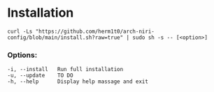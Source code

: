# Installation

```shell
curl -Ls "https://github.com/herm1t0/arch-niri-config/blob/main/install.sh?raw=true" | sudo sh -s -- [<option>]
```

### Options:

	-i, --install 	Run full installation
	-u, --update    TO DO
	-h, --help      Display help massage and exit
